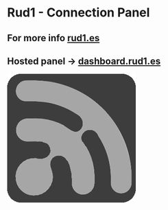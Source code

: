 # Rud1 - Connection Panel

## For more info [rud1.es](https://rud1.es/)
## Hosted panel -> [dashboard.rud1.es](https://dashboard.rud1.es/)


![Rud1Icon](./public/icon_gray_300x300.png)
